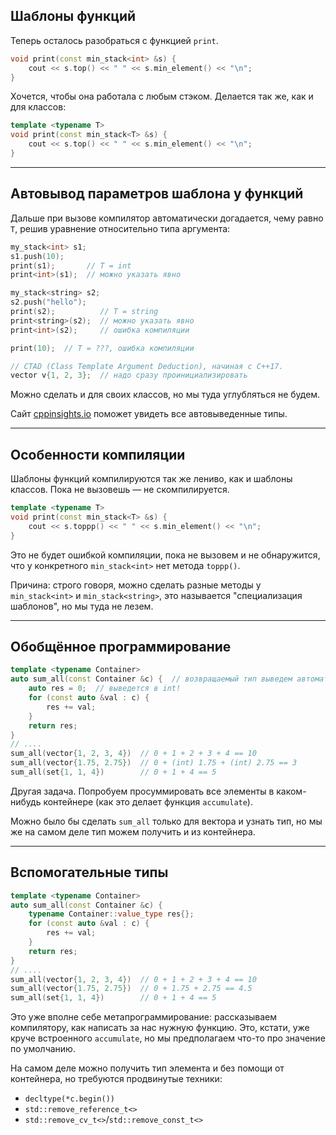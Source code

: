## Шаблоны функций
Теперь осталось разобраться с функцией `print`.

```c++
void print(const min_stack<int> &s) {
    cout << s.top() << " " << s.min_element() << "\n";
}
```

Хочется, чтобы она работала с любым стэком.
Делается так же, как и для классов:

```c++
template <typename T>
void print(const min_stack<T> &s) {
    cout << s.top() << " " << s.min_element() << "\n";
}
```

---
## Автовывод параметров шаблона у функций
Дальше при вызове компилятор автоматически догадается, чему равно `T`,
решив уравнение относительно типа аргумента:

```c++
my_stack<int> s1;
s1.push(10);
print(s1);       // T = int
print<int>(s1);  // можно указать явно

my_stack<string> s2;
s2.push("hello");
print(s2);          // T = string
print<string>(s2);  // можно указать явно
print<int>(s2);     // ошибка компиляции

print(10);  // T = ???, ошибка компиляции
```

```c++
// CTAD (Class Template Argument Deduction), начиная с C++17.
vector v{1, 2, 3};  // надо сразу проинициализировать
```

Можно сделать и для своих классов, но мы туда углубляться не будем.

Сайт [cppinsights.io](https://cppinsights.io/) поможет увидеть все автовыведенные типы.

---
## Особенности компиляции
Шаблоны функций компилируются так же лениво, как и шаблоны классов.
Пока не вызовешь — не скомпилируется.

```c++
template <typename T>
void print(const min_stack<T> &s) {
    cout << s.toppp() << " " << s.min_element() << "\n";
}
```

Это не будет ошибкой компиляции, пока не вызовем и не обнаружится,
что у конкретного `min_stack<int>` нет метода `toppp()`.

Причина: строго говоря, можно сделать разные методы у `min_stack<int>`
и `min_stack<string>`, это называется "специализация шаблонов", но мы туда не лезем.

---
## Обобщённое программирование
```c++
template <typename Container>
auto sum_all(const Container &c) {  // возвращаемый тип выведем автоматически
    auto res = 0;  // выведется в int!
    for (const auto &val : c) {
        res += val;
    }
    return res;
}
// ....
sum_all(vector{1, 2, 3, 4})  // 0 + 1 + 2 + 3 + 4 == 10
sum_all(vector{1.75, 2.75})  // 0 + (int) 1.75 + (int) 2.75 == 3
sum_all(set{1, 1, 4})        // 0 + 1 + 4 == 5
```

Другая задача.
Попробуем просуммировать все элементы в каком-нибудь контейнере (как это делает функция `accumulate`).

Можно было бы сделать `sum_all` только для вектора и узнать тип,
но мы же на самом деле тип можем получить и из контейнера.

---
## Вспомогательные типы
```c++
template <typename Container>
auto sum_all(const Container &c) {
    typename Container::value_type res{};
    for (const auto &val : c) {
        res += val;
    }
    return res;
}
// ....
sum_all(vector{1, 2, 3, 4})  // 0 + 1 + 2 + 3 + 4 == 10
sum_all(vector{1.75, 2.75})  // 0 + 1.75 + 2.75 == 4.5
sum_all(set{1, 1, 4})        // 0 + 1 + 4 == 5
```

Это уже вполне себе метапрограммирование: рассказываем компилятору,
как написать за нас нужную функцию.
Это, кстати, уже круче встроенного `accumulate`,
но мы предполагаем что-то про значение по умолчанию.

На самом деле можно получить тип элемента и без помощи от контейнера, но требуются продвинутые техники:

* `decltype(*c.begin())`
* `std::remove_reference_t<>`
* `std::remove_cv_t<>`/`std::remove_const_t<>`
